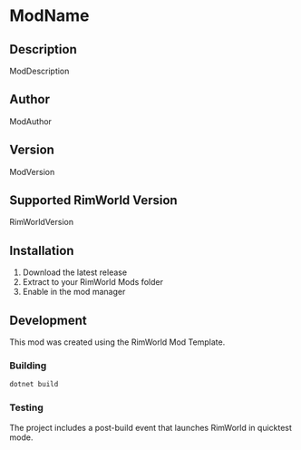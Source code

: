 # ModName

## Description
ModDescription

## Author
ModAuthor

## Version
ModVersion

## Supported RimWorld Version
RimWorldVersion

## Installation
1. Download the latest release
2. Extract to your RimWorld Mods folder
3. Enable in the mod manager

## Development
This mod was created using the RimWorld Mod Template.

### Building
```bash
dotnet build
```

### Testing
The project includes a post-build event that launches RimWorld in quicktest mode.
